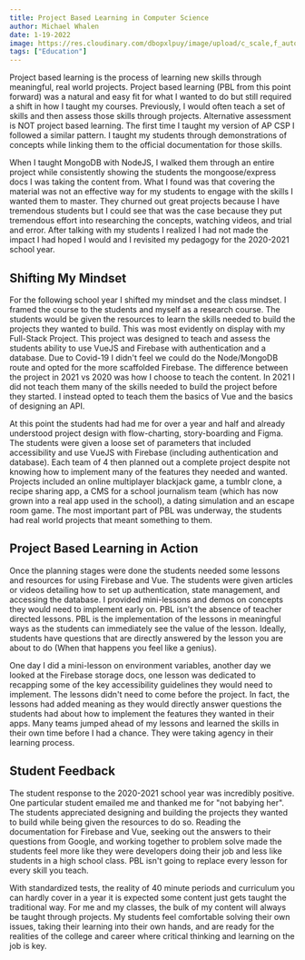 ```yaml
---
title: Project Based Learning in Computer Science
author: Michael Whalen
date: 1-19-2022
image: https://res.cloudinary.com/dbopxlpuy/image/upload/c_scale,f_auto,q_auto,w_800/v1650996019/Articles/scott-graham-5fNmWej4tAA-unsplash_p6rfwh.jpg
tags: ["Education"]
---
```


Project based learning is the process of learning new skills through meaningful, real world projects. Project based learning (PBL from this point forward) was a natural and easy fit for what I wanted to do but still required a shift in how I taught my courses. Previously, I would often teach a set of skills and then assess those skills through projects. Alternative assessment is NOT project based learning. The first time I taught my version of AP CSP I followed a similar pattern. I taught my students through demonstrations of concepts while linking them to the official documentation for those skills. 

When I taught MongoDB with NodeJS, I walked them through an entire project while consistently showing the students the mongoose/express docs I was taking the content from. What I found was that covering the material was not an effective way for my students to engage with the skills I wanted them to master. They churned out great projects because I have tremendous students but I could see that was the case because they put tremendous effort into researching the concepts, watching videos, and trial and error. After talking with my students I realized I had not made the impact I had hoped I would and I revisited my pedagogy for the 2020-2021 school year. 

## Shifting My Mindset

For the following school year I shifted my mindset and the class mindset. I framed the course to the students and myself as a research course. The students would be given the resources to learn the skills needed to build the projects they wanted to build. This was most evidently on display with my Full-Stack Project. This project was designed to teach and assess the students ability to use VueJS and Firebase with authentication and a database. Due to Covid-19 I didn't feel we could do the Node/MongoDB route and opted for the more scaffolded Firebase. The difference between the project in 2021 vs 2020 was how I choose to teach the content. In 2021 I did not teach them many of the skills needed to build the project before they started. I instead opted to teach them the basics of Vue and the basics of designing an API. 

At this point the students had had me for over a year and half and already understood project design with flow-charting, story-boarding and Figma. The students were given a loose set of parameters that included accessibility and use VueJS with Firebase (including authentication and database). Each team of 4 then planned out a complete project despite not knowing how to implement many of the features they needed and wanted. Projects included an online multiplayer blackjack game, a tumblr clone, a recipe sharing app, a CMS for a school journalism team (which has now grown into a real app used in the school), a dating simulation and an escape room game. The most important part of PBL was underway, the students had real world projects that meant something to them. 

## Project Based Learning in Action

Once the planning stages were done the students needed some lessons and resources for using Firebase and Vue. The students were given articles or videos detailing how to set up authentication, state management, and accessing the database. I provided mini-lessons and demos on concepts they would need to implement early on. PBL isn't the absence of teacher directed lessons. PBL is the implementation of the lessons in meaningful ways as the students can immediately see the value of the lesson. Ideally, students have questions that are directly answered by the lesson you are about to do (When that happens you feel like a genius). 

One day I did a mini-lesson on environment variables, another day we looked at the Firebase storage docs, one lesson was dedicated to recapping some of the key accessibility guidelines they would need to implement. The lessons didn't need to come before the project. In fact, the lessons had added meaning as they would directly answer questions the students had about how to implement the features they wanted in their apps. Many teams jumped ahead of my lessons and learned the skills in their own time before I had a chance. They were taking agency in their learning process. 

## Student Feedback

The student response to the 2020-2021 school year was incredibly positive. One particular student emailed me and thanked me for "not babying her". The students appreciated designing and building the projects they wanted to build while being given the resources to do so. Reading the documentation for Firebase and Vue, seeking out the answers to their questions from Google, and working together to problem solve made the students feel more like they were developers doing their job and less like students in a high school class. PBL isn't going to replace every lesson for every skill you teach. 

With standardized tests, the reality of 40 minute periods and curriculum you can hardly cover in a year it is expected some content just gets taught the traditional way. For me and my classes, the bulk of my content will always be taught through projects. My students feel comfortable solving their own issues, taking their learning into their own hands, and are ready for the realities of the college and career where critical thinking and learning on the job is key. 